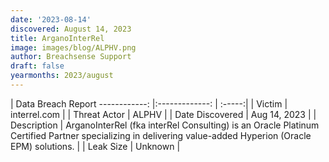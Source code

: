 ```yaml
---
date: '2023-08-14'
discovered: August 14, 2023
title: ArganoInterRel
image: images/blog/ALPHV.png
author: Breachsense Support
draft: false
yearmonths: 2023/august
---
```



| Data Breach Report
------------:     |:-------------:    | :-----:|
| Victim      | interrel.com      | 
| Threat Actor      | ALPHV      | 
| Date Discovered      | Aug 14, 2023      | 
| Description      | ArganoInterRel (fka interRel Consulting) is an Oracle Platinum Certified Partner specializing in delivering value-added Hyperion (Oracle EPM) solutions.      | 
| Leak Size      | Unknown      | 

